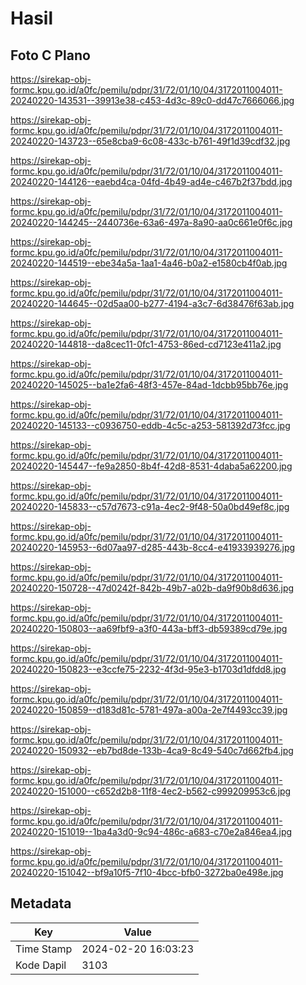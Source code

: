 # Hasil

## Foto C Plano

https://sirekap-obj-formc.kpu.go.id/a0fc/pemilu/pdpr/31/72/01/10/04/3172011004011-20240220-143531--39913e38-c453-4d3c-89c0-dd47c7666066.jpg

https://sirekap-obj-formc.kpu.go.id/a0fc/pemilu/pdpr/31/72/01/10/04/3172011004011-20240220-143723--65e8cba9-6c08-433c-b761-49f1d39cdf32.jpg

https://sirekap-obj-formc.kpu.go.id/a0fc/pemilu/pdpr/31/72/01/10/04/3172011004011-20240220-144126--eaebd4ca-04fd-4b49-ad4e-c467b2f37bdd.jpg

https://sirekap-obj-formc.kpu.go.id/a0fc/pemilu/pdpr/31/72/01/10/04/3172011004011-20240220-144245--2440736e-63a6-497a-8a90-aa0c661e0f6c.jpg

https://sirekap-obj-formc.kpu.go.id/a0fc/pemilu/pdpr/31/72/01/10/04/3172011004011-20240220-144519--ebe34a5a-1aa1-4a46-b0a2-e1580cb4f0ab.jpg

https://sirekap-obj-formc.kpu.go.id/a0fc/pemilu/pdpr/31/72/01/10/04/3172011004011-20240220-144645--02d5aa00-b277-4194-a3c7-6d38476f63ab.jpg

https://sirekap-obj-formc.kpu.go.id/a0fc/pemilu/pdpr/31/72/01/10/04/3172011004011-20240220-144818--da8cec11-0fc1-4753-86ed-cd7123e411a2.jpg

https://sirekap-obj-formc.kpu.go.id/a0fc/pemilu/pdpr/31/72/01/10/04/3172011004011-20240220-145025--ba1e2fa6-48f3-457e-84ad-1dcbb95bb76e.jpg

https://sirekap-obj-formc.kpu.go.id/a0fc/pemilu/pdpr/31/72/01/10/04/3172011004011-20240220-145133--c0936750-eddb-4c5c-a253-581392d73fcc.jpg

https://sirekap-obj-formc.kpu.go.id/a0fc/pemilu/pdpr/31/72/01/10/04/3172011004011-20240220-145447--fe9a2850-8b4f-42d8-8531-4daba5a62200.jpg

https://sirekap-obj-formc.kpu.go.id/a0fc/pemilu/pdpr/31/72/01/10/04/3172011004011-20240220-145833--c57d7673-c91a-4ec2-9f48-50a0bd49ef8c.jpg

https://sirekap-obj-formc.kpu.go.id/a0fc/pemilu/pdpr/31/72/01/10/04/3172011004011-20240220-145953--6d07aa97-d285-443b-8cc4-e41933939276.jpg

https://sirekap-obj-formc.kpu.go.id/a0fc/pemilu/pdpr/31/72/01/10/04/3172011004011-20240220-150728--47d0242f-842b-49b7-a02b-da9f90b8d636.jpg

https://sirekap-obj-formc.kpu.go.id/a0fc/pemilu/pdpr/31/72/01/10/04/3172011004011-20240220-150803--aa69fbf9-a3f0-443a-bff3-db59389cd79e.jpg

https://sirekap-obj-formc.kpu.go.id/a0fc/pemilu/pdpr/31/72/01/10/04/3172011004011-20240220-150823--e3ccfe75-2232-4f3d-95e3-b1703d1dfdd8.jpg

https://sirekap-obj-formc.kpu.go.id/a0fc/pemilu/pdpr/31/72/01/10/04/3172011004011-20240220-150859--d183d81c-5781-497a-a00a-2e7f4493cc39.jpg

https://sirekap-obj-formc.kpu.go.id/a0fc/pemilu/pdpr/31/72/01/10/04/3172011004011-20240220-150932--eb7bd8de-133b-4ca9-8c49-540c7d662fb4.jpg

https://sirekap-obj-formc.kpu.go.id/a0fc/pemilu/pdpr/31/72/01/10/04/3172011004011-20240220-151000--c652d2b8-11f8-4ec2-b562-c999209953c6.jpg

https://sirekap-obj-formc.kpu.go.id/a0fc/pemilu/pdpr/31/72/01/10/04/3172011004011-20240220-151019--1ba4a3d0-9c94-486c-a683-c70e2a846ea4.jpg

https://sirekap-obj-formc.kpu.go.id/a0fc/pemilu/pdpr/31/72/01/10/04/3172011004011-20240220-151042--bf9a10f5-7f10-4bcc-bfb0-3272ba0e498e.jpg


## Metadata

| Key        | Value               |
| ---------- | ------------------- |
| Time Stamp | 2024-02-20 16:03:23 |
| Kode Dapil | 3103                |



